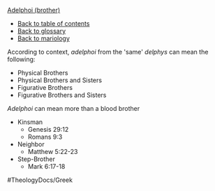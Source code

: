 [Adelphoi (brother)](Adelphoi_(brother).md)
- [Back to table of contents](../README.md)
- [Back to glossary](../Glossary.md)
- [Back to mariology](../Mariology.md)

According to context, *adelphoi* from the 'same' *delphys* can mean the following:
- Physical Brothers
- Physical Brothers and Sisters
- Figurative Brothers
- Figurative Brothers and Sisters

*Adelphoi* can mean more than a blood brother
- Kinsman
    - Genesis 29:12
    - Romans 9:3
- Neighbor
    - Matthew 5:22-23
- Step-Brother
    - Mark 6:17-18



#TheologyDocs/Greek